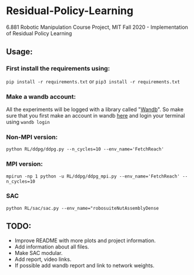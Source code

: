 # Residual-Policy-Learning

6.881 Robotic Manipulation Course Project, MIT Fall 2020 - Implementation of Residual Policy Learning

## Usage:

### First install the requirements using:

`pip install -r requirements.txt` or `pip3 install -r requirements.txt`

### Make a wandb account:

All the experiments will be logged with a library called "[Wandb](https://www.wandb.com/)". So make sure that you first make an account in wandb [here](https://app.wandb.ai/login?signup=true) and login your terminal using `wandb login`

### Non-MPI version:
`python RL/ddpg/ddpg.py --n_cycles=10 --env_name='FetchReach'`

### MPI version:
`mpirun -np 1 python -u RL/ddpg/ddpg_mpi.py --env_name='FetchReach' --n_cycles=10`

### SAC
`python RL/sac/sac.py --env_name="robosuiteNutAssemblyDense`

## TODO:
* Improve README with more plots and project information.
* Add information about all files.
* Make SAC modular.
* Add report, video links.
* If possible add wandb report and link to network weights.

